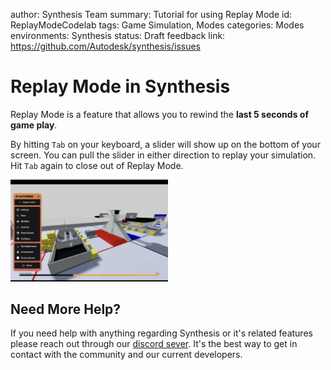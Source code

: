 author: Synthesis Team
summary: Tutorial for using Replay Mode
id: ReplayModeCodelab
tags: Game Simulation, Modes
categories: Modes
environments: Synthesis
status: Draft
feedback link: https://github.com/Autodesk/synthesis/issues

# Replay Mode in Synthesis

Replay Mode is a feature that allows you to rewind the **last 5 seconds of game play**.

By hitting `Tab` on your keyboard, a slider will show up on the bottom of your screen.  You can pull the slider in either direction to replay your simulation. Hit `Tab` again to close out of Replay Mode.

[<img src="img/synthesis/replay-mode.png" alt="image" width="50%" height="50%"/>](img/synthesis/replay-mode.png)

## Need More Help?

If you need help with anything regarding Synthesis or it's related features please reach out through our
[discord sever](https://www.discord.gg/hHcF9AVgZA). It's the best way to get in contact with the community and our current developers.
